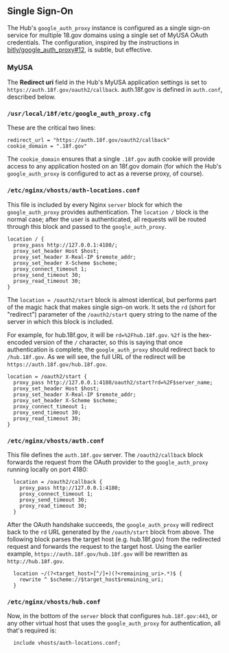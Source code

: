 ## Single Sign-On

The Hub's `google_auth_proxy` instance is configured as a single sign-on
service for multiple 18.gov domains using a single set of MyUSA OAuth
credentials. The configuration, inspired by the instructions in
[bitly/google_auth_proxy#12](https://github.com/bitly/google_auth_proxy/issues/12),
is subtle, but effective.

### MyUSA

The **Redirect uri** field in the Hub's MyUSA application settings is set to
`https://auth.18f.gov/oauth2/callback`. auth.18f.gov is defined in
`auth.conf`, described below.

### `/usr/local/18f/etc/google_auth_proxy.cfg`

These are the critical two lines:

```
redirect_url = "https://auth.18f.gov/oauth2/callback"
cookie_domain = ".18f.gov"
```

The `cookie_domain` ensures that a single `.18f.gov` auth cookie will provide
access to any application hosted on an 18f.gov domain (for which the Hub's
`google_auth_proxy` is configured to act as a reverse proxy, of course).

### `/etc/nginx/vhosts/auth-locations.conf`

This file is included by every Nginx `server` block for which the
`google_auth_proxy` provides authentication. The `location /` block is the
normal case; after the user is authenticated, all requests will be routed
through this block and passed to the `google_auth_proxy`.

```
location / {
  proxy_pass http://127.0.0.1:4180/;
  proxy_set_header Host $host;
  proxy_set_header X-Real-IP $remote_addr;
  proxy_set_header X-Scheme $scheme;
  proxy_connect_timeout 1;
  proxy_send_timeout 30;
  proxy_read_timeout 30;
}
```

The `location = /oauth2/start` block is almost identical, but performs part of
the magic hack that makes single sign-on work. It sets the `rd` (short for
"redirect") parameter of the `/oauth2/start` query string to the name of the
server in which this block is included.

For example, for hub.18f.gov, it will be `rd=%2Fhub.18f.gov`. `%2f` is the
hex-encoded version of the `/` character, so this is saying that once
authentication is complete, the `google_auth_proxy` should redirect back to
`/hub.18f.gov`. As we will see, the full URL of the redirect will be
`https://auth.18f.gov/hub.18f.gov`.

```
location = /oauth2/start {
  proxy_pass http://127.0.0.1:4180/oauth2/start?rd=%2F$server_name;
  proxy_set_header Host $host;
  proxy_set_header X-Real-IP $remote_addr;
  proxy_set_header X-Scheme $scheme;
  proxy_connect_timeout 1;
  proxy_send_timeout 30;
  proxy_read_timeout 30;
}
```

### `/etc/nginx/vhosts/auth.conf`

This file defines the `auth.18f.gov` server. The `/oauth2/callback` block
forwards the request from the OAuth provider to the `google_auth_proxy`
running locally on port 4180:

```
  location = /oauth2/callback {
    proxy_pass http://127.0.0.1:4180;
    proxy_connect_timeout 1;
    proxy_send_timeout 30;
    proxy_read_timeout 30;
  }
```

After the OAuth handshake succeeds, the `google_auth_proxy` will redirect back
to the `rd` URL generated by the `/oauth/start` block from above. The
following block parses the target host (e.g. hub.18f.gov) from the redirected
request and forwards the request to the target host. Using the earlier
example, `https://auth.18f.gov/hub.18f.gov` will be rewritten as
`http://hub.18f.gov`.

```
  location ~/(?<target_host>[^/]+)(?<remaining_uri>.*)$ {
    rewrite ^ $scheme://$target_host$remaining_uri;
  }
```

### `/etc/nginx/vhosts/hub.conf`

Now, in the bottom of the `server` block that configures `hub.18f.gov:443`,
or any other virtual host that uses the `google_auth_proxy` for
authentication, all that's required is:

```
  include vhosts/auth-locations.conf;
```
